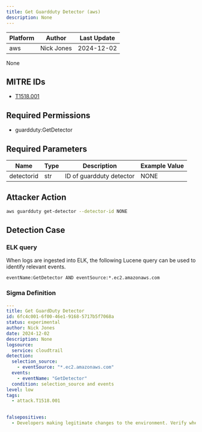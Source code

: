 ```yaml
---
title: Get Guardduty Detector (aws)
description: None 
---
```


| Platform               | Author               | Last Update                 |
| ---------------------- | -------------------- | --------------------------- |
| aws | Nick Jones | 2024-12-02 |

None

## MITRE IDs

* [T1518.001](https://attack.mitre.org/techniques/T1518.001/)

## Required Permissions

* guardduty:GetDetector

## Required Parameters

| Name       | Type                  | Description                  | Example Value          |
| ---------- | --------------------- | ---------------------------- | ---------------------- |
| detectorid | str | ID of guardduty detector | NONE |

## Attacker Action

```bash
aws guardduty get-detector --detector-id NONE
```

## Detection Case

### ELK query

When logs are ingested into ELK, the following Lucene query can be used to identify relevant events.

```
eventName:GetDetector AND eventSource:*.ec2.amazonaws.com  
```

### Sigma Definition

```yaml
---
title: Get GuardDuty Detector
id: 6fc4c001-6f00-46e1-9168-5717b5f7068a
status: experimental
author: Nick Jones
date: 2024-12-02
description: None
logsource:
  service: cloudtrail
detection:
  selection_source:
    - eventSource: "*.ec2.amazonaws.com"
  events:
    - eventName: "GetDetector"
  condition: selection_source and events
level: low
tags:
  - attack.T1518.001
  

falsepositives:
  - Developers making legitimate changes to the environment. Verify whether the user identity, user agent, and/or hostname should be making changes in your environment.
```